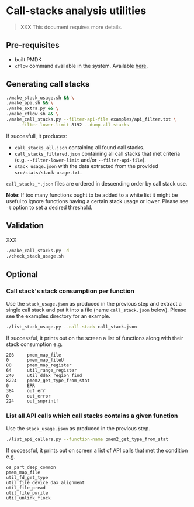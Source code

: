 # Call-stacks analysis utilities

> XXX This document requires more details.

## Pre-requisites

- built PMDK
- `cflow` command available in the system. Available [here](https://www.gnu.org/software/cflow/).

## Generating call stacks

```sh
./make_stack_usage.sh && \
./make_api.sh && \
./make_extra.py && \
./make_cflow.sh && \
./make_call_stacks.py --filter-api-file examples/api_filter.txt \
    --filter-lower-limit 8192 --dump-all-stacks
```

If succesfull, it produces:

- `call_stacks_all.json` containing all found call stacks.
- `call_stacks_filtered.json` containing all call stacks that met criteria (e.g. `--filter-lower-limit` and/or `--filter-api-file`).
- `stack_usage.json` with the data extracted from the provided `src/stats/stack-usage.txt`.

`call_stacks_*.json` files are ordered in descending order by call stack use.

**Note**:  If too many functions ought to be added to a white list it might be useful to ignore functions having a certain stack usage or lower. Please see `-t` option to set a desired threshold.

## Validation

XXX

```sh
./make_call_stacks.py -d
./check_stack_usage.sh
```

## Optional

### Call stack's stack consumption per function

Use the `stack_usage.json` as produced in the previous step and extract a single call stack and put it into a file (name `call_stack.json` below). Please see the examples directory for an example.

```sh
./list_stack_usage.py --call-stack call_stack.json
```

If successful, it prints out on the screen a list of functions along with their stack consumption e.g.

```
208     pmem_map_file
0       pmem_map_fileU
80      pmem_map_register
64      util_range_register
240     util_ddax_region_find
8224    pmem2_get_type_from_stat
0       ERR
384     out_err
0       out_error
224     out_snprintf
```

### List all API calls which call stacks contains a given function

Use the `stack_usage.json` as produced in the previous step.

```sh
./list_api_callers.py --function-name pmem2_get_type_from_stat
```

If successful, it prints out on screen a list of API calls that met the condition e.g.

```
os_part_deep_common
pmem_map_file
util_fd_get_type
util_file_device_dax_alignment
util_file_pread
util_file_pwrite
util_unlink_flock
```
